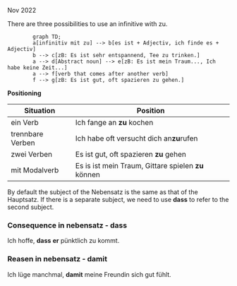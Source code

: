 Nov 2022
   

There are three possibilities to use an infinitive with zu. 
```mermaid
		graph TD;
		a[infinitiv mit zu] --> b[es ist + Adjectiv, ich finde es + Adjectiv]
		b --> c[zB: Es ist sehr entspannend, Tee zu trinken.]
		a --> d[Abstract noun] --> e[zB: Es ist mein Traum..., Ich habe keine Zeit...]
		a --> f[verb that comes after another verb]
		f --> g[zB: Es ist gut, oft spazieren zu gehen.]
```
**Positioning**

| Situation | Position |
| -- | --|
| ein Verb |  Ich fange an **zu** kochen |
| trennbare Verben|  Ich habe oft versucht dich an**zu**rufen |
| zwei Verben | Es ist gut, oft spazieren **zu** gehen |
| mit Modalverb | Es is ist mein Traum, Gittare spielen **zu** können |

By default the subject of the Nebensatz is the same as that of the Hauptsatz. 
If there is a separate subject, we need to use **dass** to refer to the second subject. 
### Consequence in nebensatz - dass
Ich hoffe, **dass** **er** pünktlich zu kommt. 
### Reasen in nebensatz - damit
Ich lüge manchmal, **damit** meine Freundin sich gut fühlt. 
